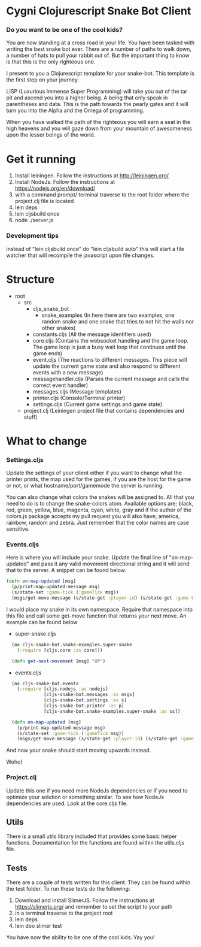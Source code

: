 # Cygni Clojurescript Snake Bot Client

### Do you want to be one of the cool kids?

You are now standing at a cross road in your life. You have been tasked with writing the best snake bot ever. There are a number of paths to walk down, a number of hats to pull your rabbit out of. But the important thing to know is that this is the only righteous one.

I present to you a Clojurescript template for your snake-bot. This template is the first step on your journey.

LISP (Luxurious Immense Super Programming) will take you out of the tar pit and ascend you into a higher being. A being that only speak in parentheses and data. This is the path towards the pearly gates and it will turn you into the Alpha and the Omega of programming.

When you have walked the path of the righteous you will earn a seat in the high heavens and you will gaze down from your mountain of awesomeness upon the lesser beings of the world.

# Get it running

1. Install leiningen. Follow the instructions at http://leiningen.org/
2. Install NodeJs. Follow the instructions at https://nodejs.org/en/download/
2. with a command prompt/ terminal traverse to the root folder where the project.clj file is located
3. lein deps
4. lein cljsbuild once
5. node ./server.js

### Development tips

instead of "lein cljsbuild once" do "lein cljsbuild auto" this will start a file watcher that will recompile the javascript upon file changes.

# Structure

- root
  - src
    - cljs_snake_bot
      - snake_examples (In here there are two examples, one random snake and one snake that tries to not hit the walls nor other snakes)
    - constants.cljs (All the message identifiers used)
    - core.cljs (Contains the websocket handling and the game loop. The game loop is just a busy wait loop that continues until the game ends)
    - event.cljs (The reactions to different messages. This piece will update the current game state and also respond to different events with a new message)
    - messagehandler.cljs (Parses the current message and calls the correct event handler)
    - messages.cljs (Message templates)
    - printer.cljs (Console/Terminal printer)
    - settings.cljs (Current game settings and game state)
  - project.clj (Leiningen project file that contains dependencies and stuff)

# What to change

### Settings.cljs

Update the settings of your client either if you want to change what the printer prints, the map used for the games, if you are the host for the game or not, or what hostname/port/gamemode the server is running.

You can also change what colors the snakes will be assigned to. All that you need to do is to change the snake-colors atom. Available options are; black, red, green, yellow, blue, magenta, cyan, white, gray and if the author of the colors.js package accepts my pull request you will also have; america, rainbow, random and zebra. Just remember that the color names are case sensitive.

### Events.cljs

Here is where you will include your snake. Update the final line of "on-map-updated" and pass it any valid movement directional string and it will send that to the server. A snippet can be found below:

```clojure
(defn on-map-updated [msg]
  (p/print-map-updated-message msg)
  (s/state-set :game-tick (:gameTick msg))
  (msgs/get-move-message (s/state-get :player-id) (s/state-get :game-tick) "DOWN")) // Change "DOWN" into something else
```

  I would place my snake in its own namespace. Require that namespace into this file and call some get-move function that returns your next move. An example can be found below

- super-snake.cljs
```clojure
  (ns cljs-snake-bot.snake-examples.super-snake
    (:require [cljs.core :as core]))

  (defn get-next-movement [msg] "UP")
```

- events.cljs
```clojure
  (ns cljs-snake-bot.events
    (:require [cljs.nodejs :as nodejs]
              [cljs-snake-bot.messages :as msgs]
              [cljs-snake-bot.settings :as s]
              [cljs-snake-bot.printer :as p]
              [cljs-snake-bot.snake-examples.super-snake :as ss])

  (defn on-map-updated [msg]
    (p/print-map-updated-message msg)
    (s/state-set :game-tick (:gameTick msg))
    (msgs/get-move-message (s/state-get :player-id) (s/state-get :game-tick) (ss/get-next-movement msg)))

```
And now your snake should start moving upwards instead.

Woho!

### Project.clj

Update this one if you need more NodeJs dependencies or if you need to optimize your solution or something similar.
To see how NodeJs dependencies are used. Look at the core.cljs file.

## Utils

There is a small utils library included that provides some basic helper functions. Documentation for the functions are found within the utils.cljs file.


## Tests

There are a couple of tests written for this client. They can be found within the test folder.
To run these tests do the following:

1. Download and install SlimerJS. Follow the instructions at https://slimerjs.org/ and remember to set the script to your path
2. in a terminal traverse to the project root
3. lein deps
4. lein doo slimer test


You have now the ability to be one of the cool kids. Yay you!
